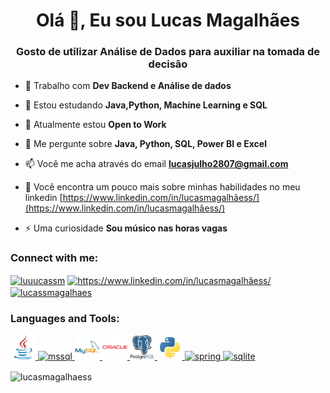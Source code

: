 <h1 align="center">Olá 👋, Eu sou Lucas Magalhães</h1>
<h3 align="center">Gosto de utilizar Análise de Dados para auxiliar na tomada de decisão</h3>

- 🔭 Trabalho com **Dev Backend e Análise de dados**

- 🌱 Estou estudando **Java,Python, Machine Learning e SQL**

- 👯 Atualmente estou **Open to Work**

- 💬 Me pergunte sobre **Java, Python, SQL, Power BI e Excel**

- 📫 Você me acha através do email **lucasjulho2807@gmail.com**

- 📄 Você encontra um pouco mais sobre minhas habilidades no meu linkedin [https://www.linkedin.com/in/lucasmagalhãess/](https://www.linkedin.com/in/lucasmagalhãess/)

- ⚡ Uma curiosidade **Sou músico nas horas vagas**

<h3 align="left">Connect with me:</h3>
<p align="left">
<a href="https://twitter.com/luuucassm" target="blank"><img align="center" src="https://raw.githubusercontent.com/rahuldkjain/github-profile-readme-generator/master/src/images/icons/Social/twitter.svg" alt="luuucassm" height="30" width="40" /></a>
<a href="https://linkedin.com/in/https://www.linkedin.com/in/lucasmagalhãess/" target="blank"><img align="center" src="https://raw.githubusercontent.com/rahuldkjain/github-profile-readme-generator/master/src/images/icons/Social/linked-in-alt.svg" alt="https://www.linkedin.com/in/lucasmagalhãess/" height="30" width="40" /></a>
<a href="https://instagram.com/lucassmagalhaes" target="blank"><img align="center" src="https://raw.githubusercontent.com/rahuldkjain/github-profile-readme-generator/master/src/images/icons/Social/instagram.svg" alt="lucassmagalhaes" height="30" width="40" /></a>
</p>

<h3 align="left">Languages and Tools:</h3>
<p align="left"> <a href="https://www.java.com" target="_blank" rel="noreferrer"> <img src="https://raw.githubusercontent.com/devicons/devicon/master/icons/java/java-original.svg" alt="java" width="40" height="40"/> </a> <a href="https://www.microsoft.com/en-us/sql-server" target="_blank" rel="noreferrer"> <img src="https://www.svgrepo.com/show/303229/microsoft-sql-server-logo.svg" alt="mssql" width="40" height="40"/> </a> <a href="https://www.mysql.com/" target="_blank" rel="noreferrer"> <img src="https://raw.githubusercontent.com/devicons/devicon/master/icons/mysql/mysql-original-wordmark.svg" alt="mysql" width="40" height="40"/> </a> <a href="https://www.oracle.com/" target="_blank" rel="noreferrer"> <img src="https://raw.githubusercontent.com/devicons/devicon/master/icons/oracle/oracle-original.svg" alt="oracle" width="40" height="40"/> </a> <a href="https://www.postgresql.org" target="_blank" rel="noreferrer"> <img src="https://raw.githubusercontent.com/devicons/devicon/master/icons/postgresql/postgresql-original-wordmark.svg" alt="postgresql" width="40" height="40"/> </a> <a href="https://www.python.org" target="_blank" rel="noreferrer"> <img src="https://raw.githubusercontent.com/devicons/devicon/master/icons/python/python-original.svg" alt="python" width="40" height="40"/> </a> <a href="https://spring.io/" target="_blank" rel="noreferrer"> <img src="https://www.vectorlogo.zone/logos/springio/springio-icon.svg" alt="spring" width="40" height="40"/> </a> <a href="https://www.sqlite.org/" target="_blank" rel="noreferrer"> <img src="https://www.vectorlogo.zone/logos/sqlite/sqlite-icon.svg" alt="sqlite" width="40" height="40"/> </a> </p>

<p><img align="center" src="https://github-readme-stats.vercel.app/api/top-langs?username=lucasmagalhaess&show_icons=true&locale=en&layout=compact" alt="lucasmagalhaess" /></p>
